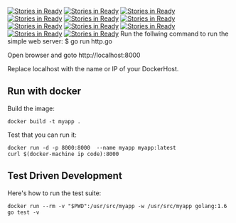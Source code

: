 [![Stories in Ready](https://badge.waffle.io/lotteRavn/gowebserver.png?label=ready&title=Ready)](https://waffle.io/lotteRavn/gowebserver)
[![Stories in Ready](https://badge.waffle.io/lotteRavn/gowebserver.png?label=ready&title=Ready)](https://waffle.io/lotteRavn/gowebserver)
[![Stories in Ready](https://badge.waffle.io/skbogner/gowebserver.png?label=ready&title=Ready)](https://waffle.io/skbogner/gowebserver)
[![Stories in Ready](https://badge.waffle.io/sthordall/gowebserver.png?label=ready&title=Ready)](https://waffle.io/sthordall/gowebserver)
[![Stories in Ready](https://badge.waffle.io/sthordall/gowebserver.png?label=ready&title=Ready)](https://waffle.io/sthordall/gowebserver)
[![Stories in Ready](https://badge.waffle.io/gowebserver/gowebserver.png?label=ready&title=Ready)](https://waffle.io/gowebserver/gowebserver)
[![Stories in Ready](https://badge.waffle.io/Brax94/gowebserver.png?label=ready&title=Ready)](https://waffle.io/Brax94/gowebserver)
[![Stories in Ready](https://badge.waffle.io/Brax94/gowebserver.png?label=ready&title=Ready)](https://waffle.io/Brax94/gowebserver)
[![Stories in Ready](https://badge.waffle.io/Brax94/gowebserver.png?label=ready&title=Ready)](https://waffle.io/Brax94/gowebserver)
[![Stories in Ready](https://badge.waffle.io/Brax94/gowebserver.png?label=ready&title=Ready)](https://waffle.io/Brax94/gowebserver)
[![Stories in Ready](https://badge.waffle.io/Brax94/gowebserver.png?label=ready&title=Ready)](https://waffle.io/Brax94/gowebserver)
Run the follwing command to run the simple web server:
$ go run http.go  

Open browser and goto http://localhost:8000

Replace localhost with the name or IP of your DockerHost.

## Run with docker


Build the image:

    docker build -t myapp .

Test that you can run it:

    docker run -d -p 8000:8000  --name myapp myapp:latest
    curl $(docker-machine ip code):8000


## Test Driven Development

Here's how to run the test suite:

    docker run --rm -v "$PWD":/usr/src/myapp -w /usr/src/myapp golang:1.6 go test -v
